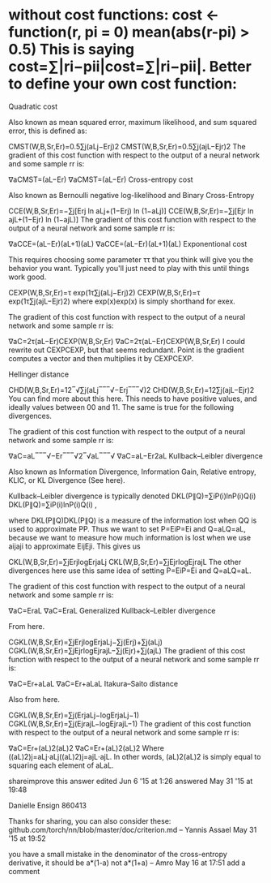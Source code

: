 without cost functions:
cost <- function(r, pi = 0) mean(abs(r-pi) > 0.5)
This is saying cost=∑|ri−pii|cost=∑|ri−pii|. 
Better to define your own cost function:
========
Quadratic cost

Also known as mean squared error, maximum likelihood, and sum squared error, this is defined as:

CMST(W,B,Sr,Er)=0.5∑j(aLj−Erj)2
CMST(W,B,Sr,Er)=0.5∑j(ajL−Ejr)2
The gradient of this cost function with respect to the output of a neural network and some sample rr is:

∇aCMST=(aL−Er)
∇aCMST=(aL−Er)
Cross-entropy cost

Also known as Bernoulli negative log-likelihood and Binary Cross-Entropy

CCE(W,B,Sr,Er)=−∑j[Erj ln aLj+(1−Erj) ln (1−aLj)]
CCE(W,B,Sr,Er)=−∑j[Ejr ln ajL+(1−Ejr) ln (1−ajL)]
The gradient of this cost function with respect to the output of a neural network and some sample rr is:

∇aCCE=(aL−Er)(aL+1)(aL)
∇aCCE=(aL−Er)(aL+1)(aL)
Exponentional cost

This requires choosing some parameter ττ that you think will give you the behavior you want. Typically you'll just need to play with this until things work good.

CEXP(W,B,Sr,Er)=τ exp(1τ∑j(aLj−Erj)2)
CEXP(W,B,Sr,Er)=τ exp⁡(1τ∑j(ajL−Ejr)2)
where exp(x)exp(x) is simply shorthand for exex.

The gradient of this cost function with respect to the output of a neural network and some sample rr is:

∇aC=2τ(aL−Er)CEXP(W,B,Sr,Er)
∇aC=2τ(aL−Er)CEXP(W,B,Sr,Er)
I could rewrite out CEXPCEXP, but that seems redundant. Point is the gradient computes a vector and then multiplies it by CEXPCEXP.

Hellinger distance

CHD(W,B,Sr,Er)=12‾√∑j(aLj‾‾‾√−Erj‾‾‾√)2
CHD(W,B,Sr,Er)=12∑j(ajL−Ejr)2
You can find more about this here. This needs to have positive values, and ideally values between 00 and 11. The same is true for the following divergences.

The gradient of this cost function with respect to the output of a neural network and some sample rr is:

∇aC=aL‾‾‾√−Er‾‾‾√2‾√aL‾‾‾√
∇aC=aL−Er2aL
Kullback–Leibler divergence

Also known as Information Divergence, Information Gain, Relative entropy, KLIC, or KL Divergence (See here).

Kullback–Leibler divergence is typically denoted
DKL(P∥Q)=∑iP(i)lnP(i)Q(i)
DKL(P∥Q)=∑iP(i)ln⁡P(i)Q(i)
,

where DKL(P∥Q)DKL(P∥Q) is a measure of the information lost when QQ is used to approximate PP. Thus we want to set P=EiP=Ei and Q=aLQ=aL, because we want to measure how much information is lost when we use aijaji to approximate EijEji. This gives us

CKL(W,B,Sr,Er)=∑jErjlogErjaLj
CKL(W,B,Sr,Er)=∑jEjrlog⁡EjrajL
The other divergences here use this same idea of setting P=EiP=Ei and Q=aLQ=aL.

The gradient of this cost function with respect to the output of a neural network and some sample rr is:

∇aC=EraL
∇aC=EraL
Generalized Kullback–Leibler divergence

From here.

CGKL(W,B,Sr,Er)=∑jErjlogErjaLj−∑j(Erj)+∑j(aLj)
CGKL(W,B,Sr,Er)=∑jEjrlog⁡EjrajL−∑j(Ejr)+∑j(ajL)
The gradient of this cost function with respect to the output of a neural network and some sample rr is:

∇aC=Er+aLaL
∇aC=Er+aLaL
Itakura–Saito distance

Also from here.

CGKL(W,B,Sr,Er)=∑j(ErjaLj−logErjaLj−1)
CGKL(W,B,Sr,Er)=∑j(EjrajL−log⁡EjrajL−1)
The gradient of this cost function with respect to the output of a neural network and some sample rr is:

∇aC=Er+(aL)2(aL)2
∇aC=Er+(aL)2(aL)2
Where ((aL)2)j=aLj⋅aLj((aL)2)j=ajL⋅ajL. In other words, (aL)2(aL)2 is simply equal to squaring each element of aLaL.

shareimprove this answer
edited Jun 6 '15 at 1:26
answered May 31 '15 at 19:48

Danielle Ensign
860413
  	 	
Thanks for sharing, you can also consider these: github.com/torch/nn/blob/master/doc/criterion.md – Yannis Assael May 31 '15 at 19:52
  	 	
you have a small mistake in the denominator of the cross-entropy derivative, it should be a*(1-a) not a*(1+a) – Amro May 16 at 17:51
add a comment
